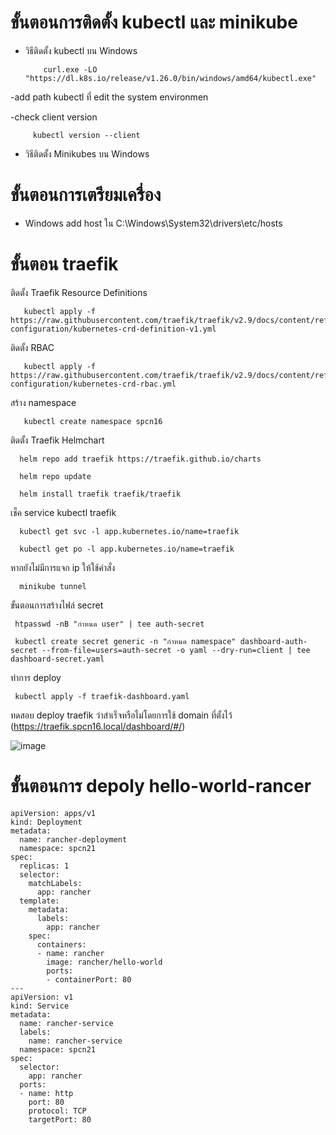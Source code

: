 # ขั้นตอนการติดตั้ง kubectl และ minikube

* วิธีติดตั้ง kubectl บน Windows

          curl.exe -LO "https://dl.k8s.io/release/v1.26.0/bin/windows/amd64/kubectl.exe"
 
 -add path kubectl ที่ edit the system environmen
 
 -check client version

         kubectl version --client
         
* วิธีติดตั้ง Minikubes บน Windows       

# ขั้นตอนการเตรียมเครื่อง

* Windows add host ใน C:\Windows\System32\drivers\etc/hosts

# ขั้นตอน traefik

ติดตั้ง Traefik Resource Definitions

       kubectl apply -f https://raw.githubusercontent.com/traefik/traefik/v2.9/docs/content/reference/dynamic-configuration/kubernetes-crd-definition-v1.yml

ติดตั้ง RBAC 
 
       kubectl apply -f https://raw.githubusercontent.com/traefik/traefik/v2.9/docs/content/reference/dynamic-configuration/kubernetes-crd-rbac.yml
       
สร้าง namespace

       kubectl create namespace spcn16
       
ติดตั้ง Traefik Helmchart

      helm repo add traefik https://traefik.github.io/charts
      
      helm repo update
      
      helm install traefik traefik/traefik
      
เช็ค service kubectl traefik 

      kubectl get svc -l app.kubernetes.io/name=traefik
      
      kubectl get po -l app.kubernetes.io/name=traefik

หากยังไม่มีการแจก ip ให้ใช้คำสั่ง

      minikube tunnel
      
ขั้นตอนการสร้างไฟล์ secret    

     htpasswd -nB "กำหนด user" | tee auth-secret
     
     kubectl create secret generic -n "กำหนด namespace" dashboard-auth-secret --from-file=users=auth-secret -o yaml --dry-run=client | tee dashboard-secret.yaml 
     
ทำการ deploy

     kubectl apply -f traefik-dashboard.yaml
     
ทดสอบ deploy traefik ว่าสำเร็จหรือไม่โดยการใช้ domain ที่ตั้งไว้ (https://traefik.spcn16.local/dashboard/#/) 

![image](https://user-images.githubusercontent.com/119166253/226190453-a1f01cd4-e27e-4436-abc7-cd53ce3b0c6d.png)

# ขั้นตอนการ depoly hello-world-rancer

```
apiVersion: apps/v1
kind: Deployment
metadata:
  name: rancher-deployment
  namespace: spcn21
spec:
  replicas: 1
  selector:
    matchLabels:
      app: rancher
  template:
    metadata:
      labels:
        app: rancher
    spec:
      containers:
      - name: rancher
        image: rancher/hello-world
        ports:
        - containerPort: 80
---
apiVersion: v1
kind: Service
metadata:
  name: rancher-service
  labels:
    name: rancher-service
  namespace: spcn21
spec:
  selector:
    app: rancher
  ports:
  - name: http
    port: 80
    protocol: TCP
    targetPort: 80
```
